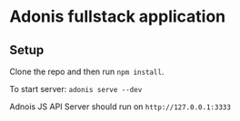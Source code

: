 # Adonis fullstack application

## Setup


Clone the repo and then run `npm install`.

To start server:
`adonis serve --dev`

Adnois JS API Server should run on
`http://127.0.0.1:3333`
